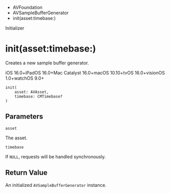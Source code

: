

- AVFoundation
- AVSampleBufferGenerator
-  init(asset:timebase:) 

Initializer

# init(asset:timebase:)

Creates a new sample buffer generator.

iOS 16.0+iPadOS 16.0+Mac Catalyst 16.0+macOS 10.10+tvOS 16.0+visionOS 1.0+watchOS 9.0+

``` source
init(
    asset: AVAsset,
    timebase: CMTimebase?
)
```

## Parameters 

`asset`  

The asset.

`timebase`  

If `NULL`, requests will be handled synchronously.

## Return Value

An initialized `AVSampleBufferGenerator` instance.

